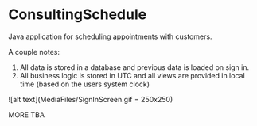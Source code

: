 # ConsultingSchedule

Java application for scheduling appointments with customers. 

A couple notes:
1) All data is stored in a database and previous data is loaded on sign in.
2) All business logic is stored in UTC and all views are provided in local time (based on the users system clock)

![alt text](MediaFiles/SignInScreen.gif = 250x250)

MORE TBA
